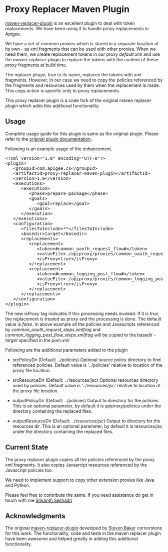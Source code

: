 Proxy Replacer Maven Plugin
=======================
[maven-replacer-plugin](https://code.google.com/p/maven-replacer-plugin/) is an excellent plugin to deal with token replacements. We have been using it to handle proxy replacements in Apigee. 

We have a set of common proxies which is stored in a separate location of its own - as xml fragments that can be used with other proxies. When we need them, we create replacement tokens in our proxy *default.xml* and use the *maven-replacer-plugin* to replace the tokens with the content of these proxy fragments at build time.

The replacer plugin, true to its name, replaces the tokens with xml fragments. However, in our case we need to copy the policies referenced by the fragments and resources used by them when the replacement is made. This copy action is specific only to proxy replacements.

This proxy replacer plugin is a code fork of the original maven replacer plugin which adds this addtional functionality.

Usage
---------

Complete usage guide for this plugin is same as the original plugin. Please refer to the [original plugin documentation](https://code.google.com/p/maven-replacer-plugin/wiki/UsageGuide).

Following is an example usage of the enhancement.

<pre>
&lt;?xml version=&quot;1.0&quot; encoding=&quot;UTF-8&quot;?&gt;
&lt;plugin&gt;
   &lt;groupId&gt;com.apigee.cs&lt;/groupId&gt;
   &lt;artifactId&gt;proxy-replacer-maven-plugin&lt;/artifactId&gt;
   &lt;version&gt;1.0&lt;/version&gt;
   &lt;executions&gt;
      &lt;execution&gt;
         &lt;phase&gt;prepare-package&lt;/phase&gt;
         &lt;goals&gt;
            &lt;goal&gt;replace&lt;/goal&gt;
         &lt;/goals&gt;
      &lt;/execution&gt;
   &lt;/executions&gt;
   &lt;configuration&gt;
      &lt;filesToInclude&gt;**&lt;/filesToInclude&gt;
      &lt;basedir&gt;target&lt;/basedir&gt;
      &lt;replacements&gt;
         &lt;replacement&gt;
            &lt;token&gt;#common_oauth_request_flow#&lt;/token&gt;
            &lt;valueFile&gt;./apiproxy/proxies/common_oauth_request_steps.xmlfrag&lt;/valueFile&gt;
            &lt;isProxy&gt;true&lt;/isProxy&gt;
         &lt;/replacement&gt;
         &lt;replacement&gt;
            &lt;token&gt;#common_logging_post_flow#&lt;/token&gt;
            &lt;valueFile&gt;./apiproxy/proxies/common_logging_post_flow_steps.xmlfrag&lt;/valueFile&gt;
            &lt;isProxy&gt;true&lt;/isProxy&gt;
         &lt;/replacement&gt;
      &lt;/replacements&gt;
   &lt;/configuration&gt;
&lt;/plugin&gt;
</pre>

The new *isProxy* tag indicates if this processing needs invoked. If it is *true*, the replacement is treated as proxy and the processing is done. The default value is *false*. In above example all the policies and Javascripts referenced by *common_oauth_request_steps.xmlfrag* and *common_logging_post_flow_steps.xmlfrag* will be copied to the basedir - *target* specified in the *pom.xml*

Following are the additional parameters added to the plugin

 * srcPolicyDir (Default: ../policies)
      Optional source policy directory to find referenced policies. Default value
      is '../policies' relative to location of the proxy file location.
      
 * srcResourceDir (Default: ../resources/jsc)
      Optional resources directory used by policies. Default value is
      '../resources/jsc' relative to location of the proxy file location.
      
 * outputPolicyDir (Default: ../policies)
      Output to directory for the policies. This is an optional parameter, by
      default it is apiproxy/policies under the directory containing the
      replaced files.

 * outputResourceDir (Default: ../resources/jsc)
      Output to directory for the resources dir. This is an optional parameter, by
      default it is resources/jsc under the directory containing the replaced
      files. 


Current State
------------------
The proxy replacer plugin copies all the policies referenced by the proxy xml fragments. It also copies Javasrcipt resources referenced by the Javascript policies too.

We need to implement support to copy other extension proxies like Java and Python.

Please feel free to contribute the same. If you need assistance do get in touch with me [Srikanth Seshadri](sseshadri@apigee.com) 

Acknowledgments
------------------------
The original [maven-replacer-plugin](https://code.google.com/p/maven-replacer-plugin/) developed by [Steven Baker](baker.steven.83@gmail.com) cornorstone for this work. The functionality, code and tests in the maven replacer plugin have been awesome and helped greatly in adding this additional functionality.



